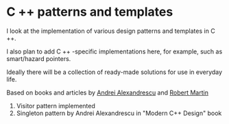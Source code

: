 # C ++ patterns and templates #

I look at the implementation of various design patterns and templates in C ++.

I also plan to add C ++ -specific implementations here, for example, such as smart/hazard pointers.

Ideally there will be a collection of ready-made solutions for use in everyday life.

Based on books and articles by [Andrei Alexandrescu](https://en.wikipedia.org/wiki/Andrei_Alexandrescu) and [Robert Martin](https://en.wikipedia.org/wiki/Robert_C._Martin)

1. Visitor pattern implemented 
2. Singleton pattern by Andrei Alexandrescu in "Modern C++ Design" book